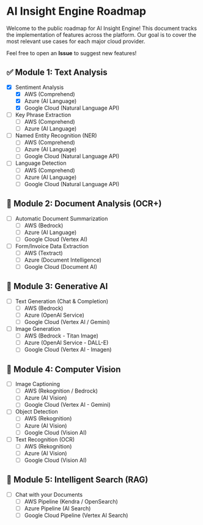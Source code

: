 # AI Insight Engine Roadmap

Welcome to the public roadmap for AI Insight Engine! This document tracks the implementation of features across the platform. Our goal is to cover the most relevant use cases for each major cloud provider.

Feel free to open an **Issue** to suggest new features!

## ✅ Module 1: Text Analysis

- [x] Sentiment Analysis
    - [x] AWS (Comprehend)
    - [x] Azure (AI Language)
    - [x] Google Cloud (Natural Language API)
- [ ] Key Phrase Extraction
    - [ ] AWS (Comprehend)
    - [ ] Azure (AI Language)
- [ ] Named Entity Recognition (NER)
    - [ ] AWS (Comprehend)
    - [ ] Azure (AI Language)
    - [ ] Google Cloud (Natural Language API)
- [ ] Language Detection
    - [ ] AWS (Comprehend)
    - [ ] Azure (AI Language)
    - [ ] Google Cloud (Natural Language API)

## 🔲 Module 2: Document Analysis (OCR+)

- [ ] Automatic Document Summarization
    - [ ] AWS (Bedrock)
    - [ ] Azure (AI Language)
    - [ ] Google Cloud (Vertex AI)
- [ ] Form/Invoice Data Extraction
    - [ ] AWS (Textract)
    - [ ] Azure (Document Intelligence)
    - [ ] Google Cloud (Document AI)

## 🔲 Module 3: Generative AI

- [ ] Text Generation (Chat & Completion)
    - [ ] AWS (Bedrock)
    - [ ] Azure (OpenAI Service)
    - [ ] Google Cloud (Vertex AI / Gemini)
- [ ] Image Generation
    - [ ] AWS (Bedrock - Titan Image)
    - [ ] Azure (OpenAI Service - DALL-E)
    - [ ] Google Cloud (Vertex AI - Imagen)

## 🔲 Module 4: Computer Vision

- [ ] Image Captioning
    - [ ] AWS (Rekognition / Bedrock)
    - [ ] Azure (AI Vision)
    - [ ] Google Cloud (Vertex AI - Gemini)
- [ ] Object Detection
    - [ ] AWS (Rekognition)
    - [ ] Azure (AI Vision)
    - [ ] Google Cloud (Vision AI)
- [ ] Text Recognition (OCR)
    - [ ] AWS (Rekognition)
    - [ ] Azure (AI Vision)
    - [ ] Google Cloud (Vision AI)

## 🔲 Module 5: Intelligent Search (RAG)

- [ ] Chat with your Documents
    - [ ] AWS Pipeline (Kendra / OpenSearch)
    - [ ] Azure Pipeline (AI Search)
    - [ ] Google Cloud Pipeline (Vertex AI Search)
